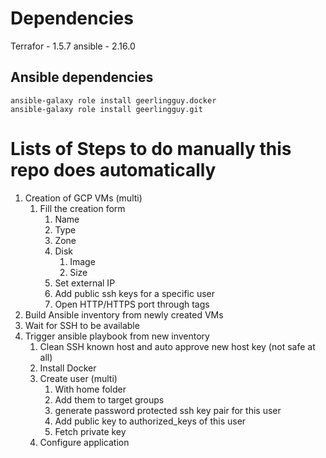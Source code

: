 # Dependencies

Terrafor - 1.5.7
ansible - 2.16.0

## Ansible dependencies

```
ansible-galaxy role install geerlingguy.docker
ansible-galaxy role install geerlingguy.git
```

# Lists of Steps to do manually this repo does automatically

1. Creation of GCP VMs (multi)
    1. Fill the creation form
        1. Name
        1. Type
        1. Zone
        1. Disk
            1. Image
            1. Size
        1. Set external IP
        1. Add public ssh keys for a specific user
        1. Open HTTP/HTTPS port through tags
1. Build Ansible inventory from newly created VMs
1. Wait for SSH to be available
1. Trigger ansible playbook from new inventory
    1. Clean SSH known host and auto approve new host key (not safe at all)
    1. Install Docker
    1. Create user (multi)
        1. With home folder
        1. Add them to target groups
        1. generate password protected ssh key pair for this user
        1. Add public key to authorized_keys of this user
        1. Fetch private key
    1. Configure application
        